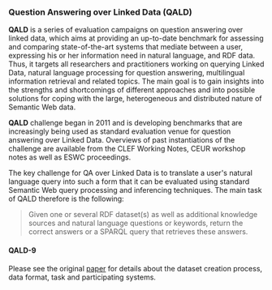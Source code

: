 ### Question Answering over Linked Data (QALD)

**QALD** is a series of evaluation campaigns on question answering over linked data, which aims at providing an up-to-date benchmark for assessing and comparing 
state-of-the-art systems that mediate between a user, expressing his or her information need in natural language, and RDF data. Thus, it targets all researchers 
and practitioners working on querying Linked Data, natural language processing for question answering, multilingual information retrieval and related topics. The
main goal is to gain insights into the strengths and shortcomings of different approaches and into possible solutions for coping with the large, heterogeneous and
distributed nature of Semantic Web data.

**QALD** challenge began in 2011 and is developing benchmarks that are increasingly being used as standard evaluation venue for question answering over Linked Data.
Overviews of past instantiations of the challenge are available from the CLEF Working Notes, CEUR workshop notes as well as ESWC proceedings.

The key challenge for QA over Linked Data is to translate a user's natural language query into such a form that it can be evaluated using standard Semantic Web query 
processing and inferencing techniques. The main task of QALD therefore is the following:

> Given one or several RDF dataset(s) as well as additional knowledge sources and natural language questions or keywords, return the correct answers or a SPARQL query 
> that retrieves these answers.

#### QALD-9

Please see the original [paper](http://ceur-ws.org/Vol-2241/paper-06.pdf) for details about the dataset creation process, data format, task and participating systems. 
